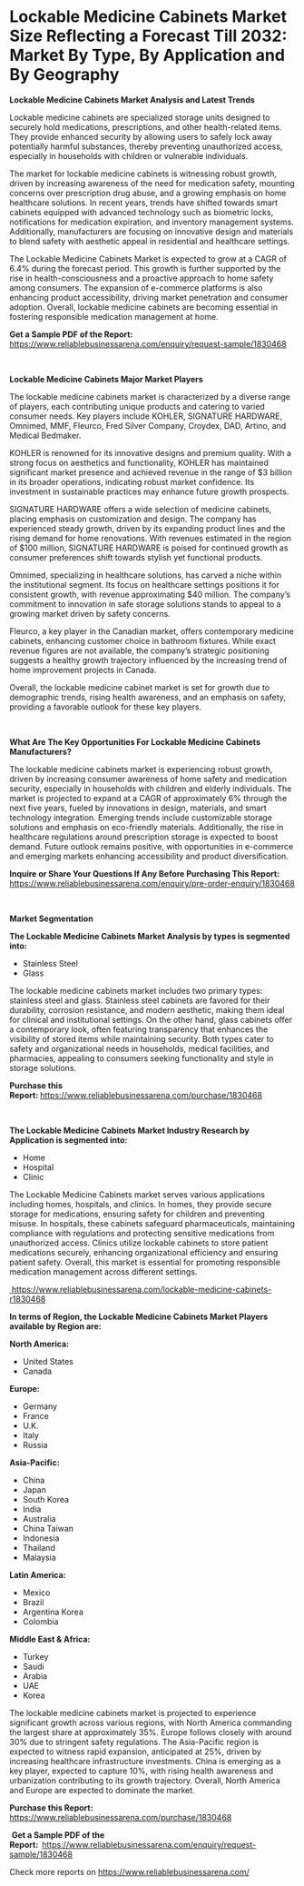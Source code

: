 <p><h1>Lockable Medicine Cabinets Market Size Reflecting a Forecast Till 2032: Market By Type, By Application and By Geography</h1></p><p><strong>Lockable Medicine Cabinets Market Analysis and Latest Trends</strong></p>
<p><p>Lockable medicine cabinets are specialized storage units designed to securely hold medications, prescriptions, and other health-related items. They provide enhanced security by allowing users to safely lock away potentially harmful substances, thereby preventing unauthorized access, especially in households with children or vulnerable individuals. </p><p>The market for lockable medicine cabinets is witnessing robust growth, driven by increasing awareness of the need for medication safety, mounting concerns over prescription drug abuse, and a growing emphasis on home healthcare solutions. In recent years, trends have shifted towards smart cabinets equipped with advanced technology such as biometric locks, notifications for medication expiration, and inventory management systems. Additionally, manufacturers are focusing on innovative design and materials to blend safety with aesthetic appeal in residential and healthcare settings.</p><p>The Lockable Medicine Cabinets Market is expected to grow at a CAGR of 6.4% during the forecast period. This growth is further supported by the rise in health-consciousness and a proactive approach to home safety among consumers. The expansion of e-commerce platforms is also enhancing product accessibility, driving market penetration and consumer adoption. Overall, lockable medicine cabinets are becoming essential in fostering responsible medication management at home.</p></p>
<p><strong>Get a Sample PDF of the Report:&nbsp;</strong> <a href="https://www.reliablebusinessarena.com/enquiry/request-sample/1830468?utm_campaign=2476&utm_medium=2&utm_source=Github&utm_content=ia&utm_term=04042025&utm_id=lockable-medicine-cabinets">https://www.reliablebusinessarena.com/enquiry/request-sample/1830468</a></p>
<p>&nbsp;</p>
<p><strong>Lockable Medicine Cabinets Major Market Players</strong></p>
<p><p>The lockable medicine cabinets market is characterized by a diverse range of players, each contributing unique products and catering to varied consumer needs. Key players include KOHLER, SIGNATURE HARDWARE, Omnimed, MMF, Fleurco, Fred Silver Company, Croydex, DAD, Artino, and Medical Bedmaker. </p><p>KOHLER is renowned for its innovative designs and premium quality. With a strong focus on aesthetics and functionality, KOHLER has maintained significant market presence and achieved revenue in the range of $3 billion in its broader operations, indicating robust market confidence. Its investment in sustainable practices may enhance future growth prospects.</p><p>SIGNATURE HARDWARE offers a wide selection of medicine cabinets, placing emphasis on customization and design. The company has experienced steady growth, driven by its expanding product lines and the rising demand for home renovations. With revenues estimated in the region of $100 million, SIGNATURE HARDWARE is poised for continued growth as consumer preferences shift towards stylish yet functional products.</p><p>Omnimed, specializing in healthcare solutions, has carved a niche within the institutional segment. Its focus on healthcare settings positions it for consistent growth, with revenue approximating $40 million. The company’s commitment to innovation in safe storage solutions stands to appeal to a growing market driven by safety concerns.</p><p>Fleurco, a key player in the Canadian market, offers contemporary medicine cabinets, enhancing customer choice in bathroom fixtures. While exact revenue figures are not available, the company’s strategic positioning suggests a healthy growth trajectory influenced by the increasing trend of home improvement projects in Canada.</p><p>Overall, the lockable medicine cabinet market is set for growth due to demographic trends, rising health awareness, and an emphasis on safety, providing a favorable outlook for these key players.</p></p>
<p>&nbsp;</p>
<p><strong>What Are The Key Opportunities For Lockable Medicine Cabinets Manufacturers?</strong></p>
<p><p>The lockable medicine cabinets market is experiencing robust growth, driven by increasing consumer awareness of home safety and medication security, especially in households with children and elderly individuals. The market is projected to expand at a CAGR of approximately 6% through the next five years, fueled by innovations in design, materials, and smart technology integration. Emerging trends include customizable storage solutions and emphasis on eco-friendly materials. Additionally, the rise in healthcare regulations around prescription storage is expected to boost demand. Future outlook remains positive, with opportunities in e-commerce and emerging markets enhancing accessibility and product diversification.</p></p>
<p><strong>Inquire or Share Your Questions If Any Before Purchasing This Report:</strong> <a href="https://www.reliablebusinessarena.com/enquiry/pre-order-enquiry/1830468?utm_campaign=2476&utm_medium=2&utm_source=Github&utm_content=ia&utm_term=04042025&utm_id=lockable-medicine-cabinets">https://www.reliablebusinessarena.com/enquiry/pre-order-enquiry/1830468</a></p>
<p>&nbsp;</p>
<p><strong>Market Segmentation</strong></p>
<p><strong>The Lockable Medicine Cabinets Market Analysis by types is segmented into:</strong></p>
<p><ul><li>Stainless Steel</li><li>Glass</li></ul></p>
<p><p>The lockable medicine cabinets market includes two primary types: stainless steel and glass. Stainless steel cabinets are favored for their durability, corrosion resistance, and modern aesthetic, making them ideal for clinical and institutional settings. On the other hand, glass cabinets offer a contemporary look, often featuring transparency that enhances the visibility of stored items while maintaining security. Both types cater to safety and organizational needs in households, medical facilities, and pharmacies, appealing to consumers seeking functionality and style in storage solutions.</p></p>
<p><strong>Purchase this Report:&nbsp;</strong><a href="https://www.reliablebusinessarena.com/purchase/1830468?utm_campaign=2476&utm_medium=2&utm_source=Github&utm_content=ia&utm_term=04042025&utm_id=lockable-medicine-cabinets">https://www.reliablebusinessarena.com/purchase/1830468</a></p>
<p>&nbsp;</p>
<p><strong>The Lockable Medicine Cabinets Market Industry Research by Application is segmented into:</strong></p>
<p><ul><li>Home</li><li>Hospital</li><li>Clinic</li></ul></p>
<p><p>The Lockable Medicine Cabinets market serves various applications including homes, hospitals, and clinics. In homes, they provide secure storage for medications, ensuring safety for children and preventing misuse. In hospitals, these cabinets safeguard pharmaceuticals, maintaining compliance with regulations and protecting sensitive medications from unauthorized access. Clinics utilize lockable cabinets to store patient medications securely, enhancing organizational efficiency and ensuring patient safety. Overall, this market is essential for promoting responsible medication management across different settings.</p></p>
<p><a href="https://www.reliablebusinessarena.com/lockable-medicine-cabinets-r1830468?utm_campaign=2476&utm_medium=2&utm_source=Github&utm_content=ia&utm_term=04042025&utm_id=lockable-medicine-cabinets">&nbsp;https://www.reliablebusinessarena.com/lockable-medicine-cabinets-r1830468</a></p>
<p><strong>In terms of Region, the Lockable Medicine Cabinets Market Players available by Region are:</strong></p>
<p>
    <p> <strong> North America: </strong>
        <ul>
            <li>United States</li>
            <li>Canada</li>
        </ul>
        </p> 
    <p> <strong> Europe: </strong>
        <ul>
            <li>Germany</li>
            <li>France</li>
            <li>U.K.</li>
            <li>Italy</li>
            <li>Russia</li>
        </ul>
        </p> 
    <p> <strong> Asia-Pacific: </strong>
        <ul>
            <li>China</li>
            <li>Japan</li>
            <li>South Korea</li>
            <li>India</li>
            <li>Australia</li>
            <li>China Taiwan</li>
            <li>Indonesia</li>
            <li>Thailand</li>
            <li>Malaysia</li>
        </ul>
        </p> 
    <p> <strong> Latin America: </strong>
        <ul>
            <li>Mexico</li>
            <li>Brazil</li>
            <li>Argentina Korea</li>
            <li>Colombia</li>
        </ul>
        </p> 
    <p> <strong> Middle East & Africa: </strong>
        <ul>
            <li>Turkey</li>
            <li>Saudi</li>
            <li>Arabia</li>
            <li>UAE</li>
            <li>Korea</li>
        </ul>
    </p>
    </p>
<p><p>The lockable medicine cabinets market is projected to experience significant growth across various regions, with North America commanding the largest share at approximately 35%. Europe follows closely with around 30% due to stringent safety regulations. The Asia-Pacific region is expected to witness rapid expansion, anticipated at 25%, driven by increasing healthcare infrastructure investments. China is emerging as a key player, expected to capture 10%, with rising health awareness and urbanization contributing to its growth trajectory. Overall, North America and Europe are expected to dominate the market.</p></p>
<p><strong>Purchase this Report: </strong><a href="https://www.reliablebusinessarena.com/purchase/1830468?utm_campaign=2476&utm_medium=2&utm_source=Github&utm_content=ia&utm_term=04042025&utm_id=lockable-medicine-cabinets">https://www.reliablebusinessarena.com/purchase/1830468</a></p>
<p>&nbsp;<strong>Get a Sample PDF of the Report:&nbsp;&nbsp;</strong><a href="https://www.reliablebusinessarena.com/enquiry/request-sample/1830468?utm_campaign=2476&utm_medium=2&utm_source=Github&utm_content=ia&utm_term=04042025&utm_id=lockable-medicine-cabinets">https://www.reliablebusinessarena.com/enquiry/request-sample/1830468</a></p>
<p><strong></strong></p>
<p>Check more reports on <a href="https://www.reliablebusinessarena.com/?utm_campaign=2476&utm_medium=2&utm_source=Github&utm_content=ia&utm_term=04042025&utm_id=lockable-medicine-cabinets">https://www.reliablebusinessarena.com/</a></p>